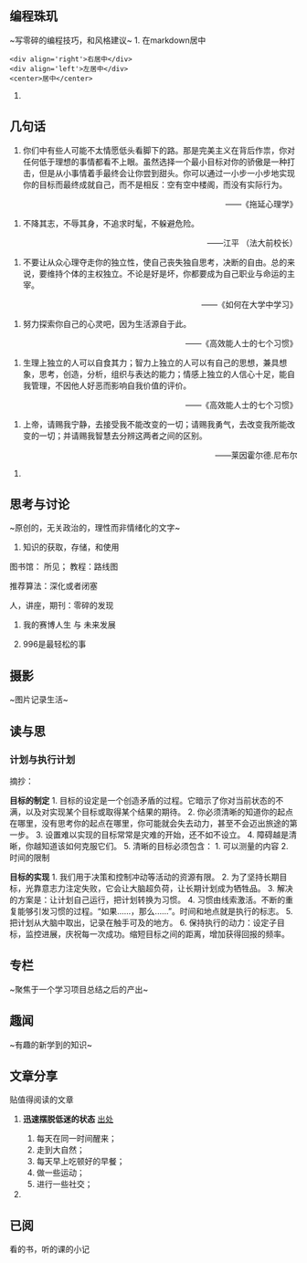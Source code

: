 <h2 id="编程珠玑"><strong>编程珠玑</strong></h2>
<p>~写零碎的编程技巧，和风格建议~
1. 在markdown居中</p>
<pre class="codehilite"><code class="language-markdown">&lt;div align='right'&gt;右居中&lt;/div&gt;
&lt;div align='left'&gt;左居中&lt;/div&gt;
&lt;center&gt;居中&lt;/center&gt;
</code></pre>

<ol>
<li></li>
</ol>
<h2 id="几句话"><strong>几句话</strong></h2>
<ol>
<li>你们中有些人可能不太情愿低头看脚下的路。那是完美主义在背后作祟，你对任何低于理想的事情都看不上眼。虽然选择一个最小目标对你的骄傲是一种打击，但是从小事情着手最终会让你尝到甜头。你可以通过一小步一小步地实现你的目标而最终成就自己，而不是相反：空有空中楼阁，而没有实际行为。</li>
</ol>
<div align='right'>——《拖延心理学》</div>

<ol>
<li>不降其志，不辱其身，不追求时髦，不躲避危险。</li>
</ol>
<div align='right'>——江平 （法大前校长）</div>

<ol>
<li>不要让从众心理夺走你的独立性，使自己丧失独自思考，决断的自由。总的来说，要维持个体的主权独立。不论是好是坏，你都要成为自己职业与命运的主宰。</li>
</ol>
<div align='right'>——《如何在大学中学习》</div>

<ol>
<li>努力探索你自己的心灵吧，因为生活源自于此。</li>
</ol>
<div align='right'>——《高效能人士的七个习惯》</div>

<ol>
<li>生理上独立的人可以自食其力；智力上独立的人可以有自己的思想，兼具想象，思考，创造，分析，组织与表达的能力；情感上独立的人信心十足，能自我管理，不因他人好恶而影响自我价值的评价。</li>
</ol>
<div align='right'>——《高效能人士的七个习惯》</div>

<ol>
<li>上帝，请赐我宁静，去接受我不能改变的一切；请赐我勇气，去改变我所能改变的一切；并请赐我智慧去分辨这两者之间的区别。</li>
</ol>
<div align='right'>——莱因霍尔德.尼布尔</div>

<ol>
<li></li>
</ol>
<h2 id="思考与讨论"><strong>思考与讨论</strong></h2>
<p>~原创的，无关政治的，理性而非情绪化的文字~</p>
<ol>
<li>知识的获取，存储，和使用</li>
</ol>
<p>图书馆： 所见； 教程：路线图</p>
<p>推荐算法：深化或者闭塞</p>
<p>人，讲座，期刊：零碎的发现</p>
<ol>
<li>
<p>我的赛博人生 与 未来发展</p>
</li>
<li>
<p>996是最轻松的事</p>
</li>
</ol>
<h2 id="摄影"><strong>摄影</strong></h2>
<p>~图片记录生活~</p>
<h2 id="读与思">读与思</h2>
<h3 id="计划与执行计划">计划与执行计划</h3>
<p>摘抄：</p>
<p><strong>目标的制定</strong>
1. 目标的设定是一个创造矛盾的过程。它暗示了你对当前状态的不满，以及对实现某个目标或取得某个结果的期待。
2. 你必须清晰的知道你的起点在哪里，没有思考你的起点在哪里，你可能就会失去动力，甚至不会迈出旅途的第一步。
3. 设置难以实现的目标常常是灾难的开始，还不如不设立。
4. 障碍越是清晰，你越知道该如何克服它们。
5. 清晰的目标必须包含：
    1. 可以测量的内容
    2. 时间的限制</p>
<p><strong>目标的实现</strong>
1. 我们用于决策和控制冲动等活动的资源有限。
2. 为了坚持长期目标，光靠意志力注定失败，它会让大脑超负荷，让长期计划成为牺牲品。
3. 解决的方案是：让计划自己运行，把计划转换为习惯。
4. 习惯由线索激活。不断的重复能够引发习惯的过程。“如果......，那么......”。时间和地点就是执行的标志。
5. 把计划从大脑中取出，记录在触手可及的地方。
6. 保持执行的动力：设定子目标，监控进展，庆祝每一次成功。缩短目标之间的距离，增加获得回报的频率。</p>
<h2 id="专栏"><strong>专栏</strong></h2>
<p>~聚焦于一个学习项目总结之后的产出~</p>
<h2 id="趣闻"><strong>趣闻</strong></h2>
<p>~有趣的新学到的知识~</p>
<h2 id="文章分享"><strong>文章分享</strong></h2>
<p>贴值得阅读的文章</p>
<ol>
<li>
<p><strong>迅速摆脱低迷的状态</strong>
 <a href="https://www.bilibili.com/video/BV1sL4y1t7HK/?spm_id_from=333.337.search-card.all.click&amp;vd_source=4a60260c8b5f0d4e561bdb76107d64fc">出处</a></p>
<ol>
<li>每天在同一时间醒来；</li>
<li>走到大自然；</li>
<li>每天早上吃顿好的早餐；</li>
<li>做一些运动；</li>
<li>进行一些社交；</li>
</ol>
</li>
<li></li>
</ol>
<h2 id="已阅"><strong>已阅</strong></h2>
<p>看的书，听的课的小记</p>
